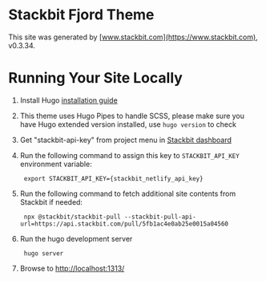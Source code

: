 # Stackbit Fjord Theme

This site was generated by [www.stackbit.com](https://www.stackbit.com), v0.3.34.

# Running Your Site Locally

1. Install Hugo [installation guide](https://gohugo.io/getting-started/installing/)

1. This theme uses Hugo Pipes to handle SCSS, please make sure you have Hugo extended version installed, use `hugo version` to check

1. Get "stackbit-api-key" from project menu in [Stackbit dashboard](https://app.stackbit.com/dashboard)

1. Run the following command to assign this key to `STACKBIT_API_KEY` environment variable:

        export STACKBIT_API_KEY={stackbit_netlify_api_key}

1. Run the following command to fetch additional site contents from Stackbit if needed:

        npx @stackbit/stackbit-pull --stackbit-pull-api-url=https://api.stackbit.com/pull/5fb1ac4e0ab25e0015a04560

1. Run the hugo development server

        hugo server

1. Browse to [http://localhost:1313/](http://localhost:1313/)
